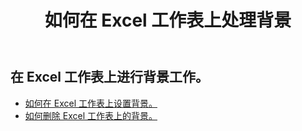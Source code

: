 ﻿---
title: 如何在 Excel 工作表上处理背景
second_title: Documen
linktitle: 背景
type: docs
url: /zh/worksheets/background/
keywords: How to work with background on an Excel worksheet
description: Aspose.Cells Cloud REST API 支持在 Excel 工作表上与后台协作。SDK 支持多种开发语言，包括 Android、C#、Go、Java、NodeJS、Perl、PHP、Python、Ruby 和 Swift。
weight: 20
kwords: Excel、Office 云、REST API、电子表格、PDF、CSV、Json、Markdown、如何在 Excel 工作表上使用背景
---
## 在 Excel 工作表上进行背景工作。

- [如何在 Excel 工作表上设置背景。](/cells/zh/worksheets/background/add/) 
- [如何删除 Excel 工作表上的背景。](/cells/zh/worksheets/background/delete/) 


